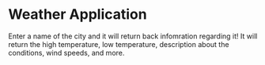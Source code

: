 # Weather Application

Enter a name of the city and it will return back infomration regarding it! 
It will return the high temperature, low temperature, description about the conditions,
wind speeds, and more.
